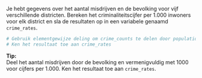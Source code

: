 Je hebt gegevens over het aantal misdrijven en de bevolking voor vijf verschillende districten. Bereken het criminaliteitscijfer per 1.000 inwoners voor elk district en sla de resultaten op in een variabele genaamd `crime_rates`.

```R
# Gebruik elementgewijze deling om crime_counts te delen door population, vermenigvuldig daarna met 1000
# Ken het resultaat toe aan crime_rates
```

**Tip:**  
Deel het aantal misdrijven door de bevolking en vermenigvuldig met 1000 voor cijfers per 1.000. Ken het resultaat toe aan `crime_rates`.
